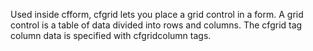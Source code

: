 Used inside cfform, cfgrid lets you place a grid control in a form. A grid control is
  	a table of data divided into rows and columns. The cfgrid tag column data is specified with cfgridcolumn tags.